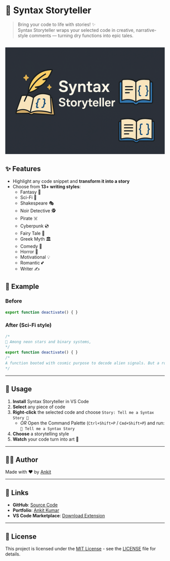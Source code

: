 # 📖 Syntax Storyteller  

> Bring your code to life with stories! ✨  
> Syntax Storyteller wraps your selected code in creative, narrative-style comments — turning dry functions into epic tales.  

![Extension in action](media/icon.png)
---

## ✨ Features  

- Highlight any code snippet and **transform it into a story**  
- Choose from **13+ writing styles**:  
  - Fantasy 🐉  
  - Sci-Fi 👾  
  - Shakespeare 🎭  
  - Noir Detective 🕵️  
  - Pirate ☠️  
  - Cyberpunk 💿  
  - Fairy Tale 🧚  
  - Greek Myth 🏛️  
  - Comedy 🤡  
  - Horror 👻  
  - Motivational 💡  
  - Romantic 💕  
  - Writer ✍️  

## 📝 Example  

### Before  
```ts
export function deactivate() { }
```

### After (Sci-Fi style)  
```ts
/*
👾 Among neon stars and binary systems,
*/
export function deactivate() { }
/*
A function booted with cosmic purpose to decode alien signals. But a rogue bug invaded its memory banks.
*/
```

---

## 🚀 Usage  

1. **Install** Syntax Storyteller in VS Code
2. **Select** any piece of code
3. **Right-click** the selected code and choose `Story: Tell me a Syntax Story 📖`
   - *OR* Open the Command Palette (`Ctrl+Shift+P` / `Cmd+Shift+P`) and run: `📖 Tell me a Syntax Story`
4. **Choose** a storytelling style
5. **Watch** your code turn into art 🎨

---

## 🧑‍💻 Author  

Made with ❤️ by [Ankit](https://ak-portfolio.vercel.app)

---

## 🔗 Links

- **GitHub**: [Source Code](https://github.com/Ankit628792/Syntax-Storyteller)
- **Portfolio**: [Ankit Kumar](https://ak-portfolio.vercel.app)
- **VS Code Marketplace**: [Download Extension](https://marketplace.visualstudio.com/items?itemName=Ankit628792.syntax-storyteller)

---

## 📄 License

This project is licensed under the [MIT License](LICENSE) - see the [LICENSE](LICENSE) file for details.

